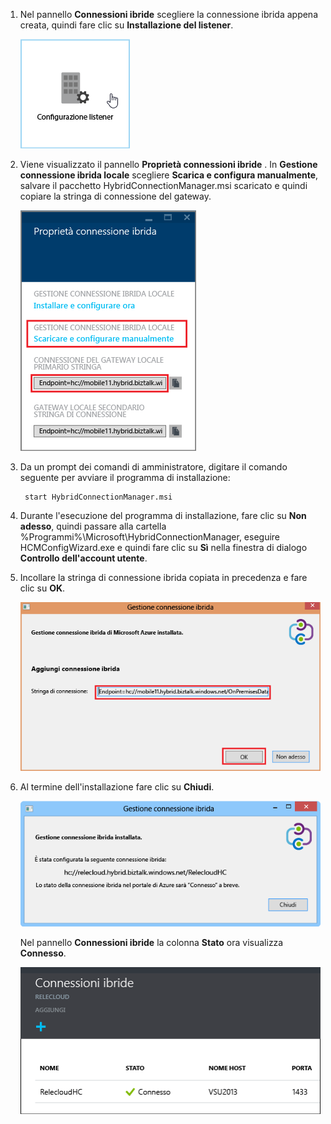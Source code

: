 
1. Nel pannello **Connessioni ibride** scegliere la connessione ibrida appena creata, quindi fare clic su **Installazione del listener**.
   
    ![Click Listener Setup](./media/app-service-hybrid-connections-manager-install/D04ClickListenerSetup.png)
2. Viene visualizzato il pannello **Proprietà connessioni ibride** . In **Gestione connessione ibrida locale** scegliere **Scarica e configura manualmente**, salvare il pacchetto HybridConnectionManager.msi scaricato e quindi copiare la stringa di connessione del gateway.
   
    ![Fare clic qui per eseguire l'installazione](./media/app-service-hybrid-connections-manager-install/D05ClickToInstallHCM.png)
3. Da un prompt dei comandi di amministratore, digitare il comando seguente per avviare il programma di installazione:
   
        start HybridConnectionManager.msi
4. Durante l'esecuzione del programma di installazione, fare clic su **Non adesso**, quindi passare alla cartella %Programmi%\Microsoft\HybridConnectionManager, eseguire HCMConfigWizard.exe e quindi fare clic su **Sì** nella finestra di dialogo **Controllo dell'account utente**.
5. Incollare la stringa di connessione ibrida copiata in precedenza e fare clic su **OK**. 
   
    ![Installazione](./media/app-service-hybrid-connections-manager-install/D08aHCMInstallManual.png)
6. Al termine dell'installazione fare clic su **Chiudi**.
   
    ![Fare clic su Chiudi](./media/app-service-hybrid-connections-manager-install/D09HCMInstallComplete.png)
   
    Nel pannello **Connessioni ibride** la colonna **Stato** ora visualizza **Connesso**. 
   
    ![Stato connesso](./media/app-service-hybrid-connections-manager-install/D10HCStatusConnected.png)


